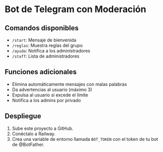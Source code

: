 # Bot de Telegram con Moderación

## Comandos disponibles

- `/start`: Mensaje de bienvenida
- `/reglas`: Muestra reglas del grupo
- `/ayuda`: Notifica a los administradores
- `/staff`: Lista de administradores

## Funciones adicionales

- Elimina automáticamente mensajes con malas palabras
- Da advertencias al usuario (máximo 3)
- Expulsa al usuario si excede el límite
- Notifica a los admins por privado

## Despliegue

1. Sube este proyecto a GitHub.
2. Conéctalo a Railway.
3. Crea una variable de entorno llamada `BOT_TOKEN` con el token de tu bot de @BotFather.
